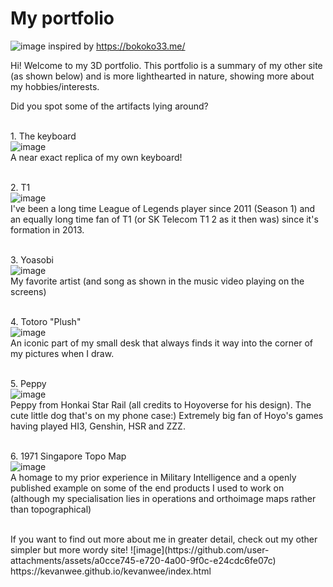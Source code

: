 # My portfolio

![image](https://github.com/user-attachments/assets/32661755-7e84-4c2d-8d84-ebf893d1e025)
inspired by https://bokoko33.me/

Hi! Welcome to my 3D portfolio. This portfolio is a summary of my other site (as shown below) and is more lighthearted in nature, showing more about my hobbies/interests. 

Did you spot some of the artifacts lying around?

<br />1. The keyboard
<br />![image](https://github.com/user-attachments/assets/2270c066-69dd-4a66-ba1b-b0f37f7495f1)
<br />A near exact replica of my own keyboard!

<br />2. T1
<br />![image](https://github.com/user-attachments/assets/df5d1e07-39ae-4af3-a38d-3b2e5a6b403e)
<br />I've been a long time League of Legends player since 2011 (Season 1) and an equally long time fan of T1 (or SK Telecom T1 2 as it then was) since it's formation in 2013. 

<br />3. Yoasobi
<br />![image](https://github.com/user-attachments/assets/f7fd482c-0173-41e8-8852-4efb9cdbd15c)
<br />My favorite artist (and song as shown in the music video playing on the screens)

<br />4. Totoro "Plush"
<br />![image](https://github.com/user-attachments/assets/6406f468-b3b9-44c9-b10d-f30ba276e7ce)
<br />An iconic part of my small desk that always finds it way into the corner of my pictures when I draw.

<br />5. Peppy
<br />![image](https://github.com/user-attachments/assets/609b19d1-ed8f-4aa4-906e-5b58c34be00f)
<br />Peppy from Honkai Star Rail (all credits to Hoyoverse for his design). The cute little dog that's on my phone case:)
Extremely big fan of Hoyo's games having played HI3, Genshin, HSR and ZZZ.

<br />6. 1971 Singapore Topo Map
<br />![image](https://github.com/user-attachments/assets/5e6da30f-6c39-4426-a9e7-46491d915af3)
<br />A homage to my prior experience in Military Intelligence and a openly published example on some of the end products I used to work on (although my specialisation lies in operations and orthoimage maps rather than topographical) 

<br />
If you want to find out more about me in greater detail, check out my other simpler but more wordy site!
![image](https://github.com/user-attachments/assets/a0cce745-e720-4a00-9f0c-e24cdc6fe07c)
https://kevanwee.github.io/kevanwee/index.html

